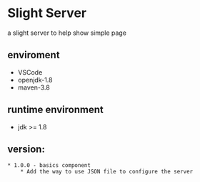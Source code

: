 # Slight Server 
a slight server to help show simple page

## enviroment
 * VSCode
 * openjdk-1.8
 * maven-3.8

## runtime environment
 * jdk >= 1.8

## version:
    * 1.0.0 - basics component
        * Add the way to use JSON file to configure the server